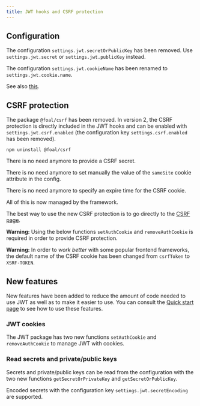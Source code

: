 ```yaml
---
title: JWT hooks and CSRF protection
---
```


## Configuration

The configuration `settings.jwt.secretOrPublicKey` has been removed. Use `settings.jwt.secret` or `settings.jwt.publicKey` instead.

The configuration `settings.jwt.cookieName` has been renamed to `settings.jwt.cookie.name`.

See also [this](./config-system.md#environment-variables).

## CSRF protection

The package `@foal/csrf` has been removed. In version 2, the CSRF protection is directly included in the JWT hooks and can be enabled with `settings.jwt.csrf.enabled` (the configuration key `settings.csrf.enabled` has been removed).

```
npm uninstall @foal/csrf
```

There is no need anymore to provide a CSRF secret.

There is no need anymore to set manually the value of the `sameSite` cookie attribute in the config.

There is no need anymore to specify an expire time for the CSRF cookie. 

All of this is now managed by the framework.

The best way to use the new CSRF protection is to go directly to the [CSRF page](./../security/csrf-protection.md).

**Warning:** Using the below functions `setAuthCookie` and `removeAuthCookie` is required in order to provide CSRF protection.

**Warning:** In order to _work better_ with some popular frontend frameworks, the default name of the CSRF cookie has been changed from `csrfToken` to `XSRF-TOKEN`.

## New features

New features have been added to reduce the amount of code needed to use JWT as well as to make it easier to use. You can consult the [Quick start page](../authentication-and-access-control/quick-start.md) to see how to use these features.

### JWT cookies

The JWT package has two new functions `setAuthCookie` and `removeAuthCookie` to manage JWT with cookies.

### Read secrets and private/public keys

Secrets and private/public keys can be read from the configuration with the two new functions `getSecretOrPrivateKey` and `getSecretOrPublicKey`. 

Encoded secrets with the configuration key `settings.jwt.secretEncoding` are supported.
